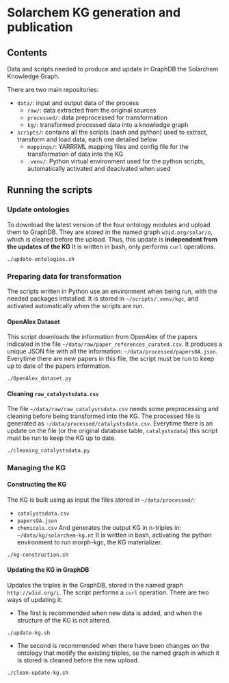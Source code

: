 # Solarchem KG generation and publication

## Contents

Data and scripts needed to produce and update in GraphDB the Solarchem Knowledge Graph.

There are two main repositories:
* `data/`: input and output data of the process
	* `raw/`: data extracted from the original sources
	* `processed/`: data preprocessed for transformation
	* `kg/`: transformed processed data into a knowledge graph
* `scripts/`: contains all the scripts (bash and python) used to extract, transform and load data, each one detailed below
	* `mappings/`: YARRRML mapping files and config file for the transformation of data into the KG
	* `.venv/`: Python virtual environment used for the python scripts, automatically activated and deacivated when used

## Running the scripts
### Update ontologies
To download the latest version of the four ontology modules and upload them to GraphDB.
They are stored in the named graph `w3id.org/solar/o`, which is cleared before the upload. 
Thus, this update is **independent from the updates of the KG**
It is written in bash, only performs `curl` operations.
```
./update-ontologies.sh
```

### Preparing data for transformation
The scripts written in Python use an environment when being run, with the needed packages intstalled. 
It is stored in `~/scripts/.venv/kgc`, and activated automatically when the scripts are run.

#### OpenAlex Dataset
This script downloads the information from OpenAlex of the papers indicated in the file `~/data/raw/paper_references_curated.csv`. 
It produces a unique JSON file with all the information: `~/data/processed/papersOA.json`.
Everytime there are new papers in this file, the script must be run to keep up to date of the papers information. 

```
./OpenAlex_dataset.py
```

#### Cleaning `raw_catalystsdata.csv`
The file `~/data/raw/raw_catalystsdata.csv` needs some preprocessing and cleaning before being transformed into the KG. 
The processed file is generated as `~/data/processed/catalystsdata.csv`.
Everytime there is an update on the file (or the original database table, `catalystsdata`) this script must be run to keep the KG up to date.

```
./cleaning_catalystsdata.py
```


### Managing the KG

#### Constructing the KG
The KG is built using as input the files stored in `~/data/processed/`:
* `catalystsdata.csv`
* `papersOA.json`
* `chemicals.csv`
And generates the output KG in n-triples in: `~/data/kg/solarchem-kg.nt`
It is written in bash, activating the python environment to run morph-kgc, the KG materializer.

```
./kg-construction.sh
```

#### Updating the KG in GraphDB
Updates the triples in the GraphDB, stored in the named graph `http://w3id.org/i`. The script performs a `curl` operation. There are two ways of updating it:

* The first is recommended when new data is added, and when the structure of the KG is not altered.
```
./update-kg.sh
```
* The second is recommended when there have been changes on the ontology that modify the existing triples, so the named graph in which it is stored is cleaned before the new upload. 
```
./clean-update-kg.sh
```
